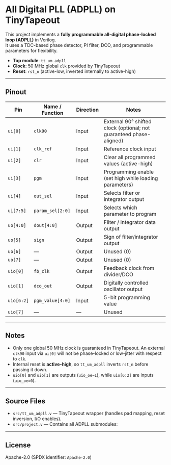 
# All Digital PLL (ADPLL) on TinyTapeout

This project implements a **fully programmable all-digital phase-locked loop (ADPLL)** in Verilog.  
It uses a TDC-based phase detector, PI filter, DCO, and programmable parameters for flexibility.

- **Top module**: `tt_um_adpll`
- **Clock**: 50 MHz global `clk` provided by TinyTapeout
- **Reset**: `rst_n` (active-low, inverted internally to active-high)

---

## Pinout

| Pin    | Name / Function     | Direction | Notes |
|--------|---------------------|-----------|-------|
| `ui[0]` | `clk90`             | Input     | External 90° shifted clock (optional; not guaranteed phase-aligned) |
| `ui[1]` | `clk_ref`           | Input     | Reference clock input |
| `ui[2]` | `clr`               | Input     | Clear all programmed values (active-high) |
| `ui[3]` | `pgm`               | Input     | Programming enable (set high while loading parameters) |
| `ui[4]` | `out_sel`           | Input     | Selects filter or integrator output |
| `ui[7:5]` | `param_sel[2:0]`  | Input     | Selects which parameter to program |
| `uo[4:0]` | `dout[4:0]`       | Output    | Filter / integrator data output |
| `uo[5]` | `sign`              | Output    | Sign of filter/integrator output |
| `uo[6]` | —                   | Output    | Unused (0) |
| `uo[7]` | —                   | Output    | Unused (0) |
| `uio[0]` | `fb_clk`           | Output    | Feedback clock from divider/DCO |
| `uio[1]` | `dco_out`          | Output    | Digitally controlled oscillator output |
| `uio[6:2]` | `pgm_value[4:0]` | Input     | 5-bit programming value |
| `uio[7]` | —                  | —         | Unused |

---

## Notes

- Only one global 50 MHz clock is guaranteed in TinyTapeout. An external `clk90` input via `ui[0]` will not be phase-locked or low-jitter with respect to `clk`.  
- Internal reset is **active-high**, so `tt_um_adpll` inverts `rst_n` before passing it down.  
- `uio[0]` and `uio[1]` are outputs (`uio_oe=1`), while `uio[6:2]` are inputs (`uio_oe=0`).  

---

## Source Files

- `src/tt_um_adpll.v` — TinyTapeout wrapper (handles pad mapping, reset inversion, I/O enables).  
- `src/project.v` — Contains all ADPLL submodules:


---

## License

Apache-2.0 (SPDX identifier: `Apache-2.0`)
